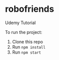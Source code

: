 # robofriends
Udemy Tutorial

To run the project:

1. Clone this repo
2. Run `npm install`
3. Run `npm start`
